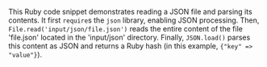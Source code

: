 This Ruby code snippet demonstrates reading a JSON file and parsing its contents. It first `require`s the `json` library, enabling JSON processing. Then, `File.read('input/json/file.json')` reads the entire content of the file 'file.json' located in the 'input/json' directory. Finally, `JSON.load()` parses this content as JSON and returns a Ruby hash (in this example, `{"key" => "value"}`).